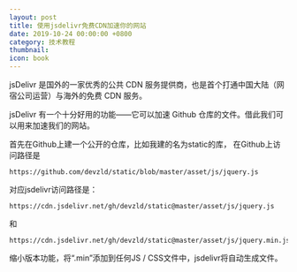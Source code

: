 ```yaml
---
layout: post
title: 使用jsdelivr免费CDN加速你的网站
date: 2019-10-24 00:00:00 +0800
category: 技术教程
thumbnail: 
icon: book
---
```


jsDelivr 是国外的一家优秀的公共 CDN 服务提供商，也是首个打通中国大陆（网宿公司运营）与海外的免费 CDN 服务。

jsDelivr 有一个十分好用的功能——它可以加速 Github 仓库的文件。借此我们可以用来加速我们的网站。

首先在Github上建一个公开的仓库，比如我建的名为static的库，
在Github上访问路径是
```
https://github.com/devzld/static/blob/master/asset/js/jquery.js
```
对应jsdelivr访问路径是：
```
https://cdn.jsdelivr.net/gh/devzld/static@master/asset/js/jquery.js
```
和
```
https://cdn.jsdelivr.net/gh/devzld/static@master/asset/js/jquery.min.js
```
缩小版本功能，将“.min”添加到任何JS / CSS文件中，jsdelivr将自动生成文件。

